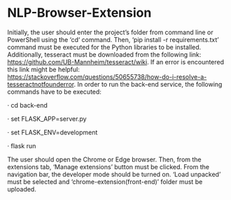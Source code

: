 # NLP-Browser-Extension

Initially, the user should enter the project’s folder from command line or PowerShell using the ‘cd‘ command. Then, ‘pip install -r requirements.txt’ command must be executed for the Python libraries to be installed. Additionally, tesseract must be downloaded from the following link: https://github.com/UB-Mannheim/tesseract/wiki. If an error is encountered this link might be helpful: https://stackoverflow.com/questions/50655738/how-do-i-resolve-a-tesseractnotfounderror. In order to run the back-end service, the following commands have to be executed:

·        cd back-end

·        set FLASK_APP=server.py

·        set FLASK_ENV=development

·        flask run

The user should open the Chrome or Edge browser. Then, from the extensions tab, ‘Manage extensions’ button must be clicked. From the navigation bar, the developer mode should be turned on. ‘Load unpacked’ must be selected and ‘chrome-extension(front-end)’ folder must be uploaded. 
